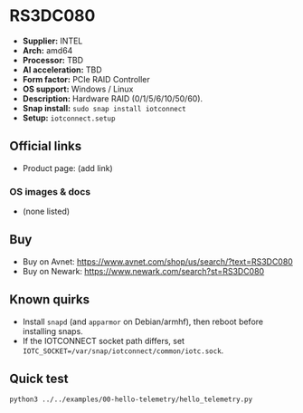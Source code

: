 # RS3DC080

- **Supplier:** INTEL
- **Arch:** amd64
- **Processor:** TBD
- **AI acceleration:** TBD
- **Form factor:** PCIe RAID Controller
- **OS support:** Windows / Linux
- **Description:** Hardware RAID (0/1/5/6/10/50/60).
- **Snap install:** `sudo snap install iotconnect`
- **Setup:** `iotconnect.setup`

## Official links
- Product page: (add link)

### OS images & docs
- (none listed)

## Buy
- Buy on Avnet: https://www.avnet.com/shop/us/search/?text=RS3DC080
- Buy on Newark: https://www.newark.com/search?st=RS3DC080

## Known quirks
- Install `snapd` (and `apparmor` on Debian/armhf), then reboot before installing snaps.
- If the IOTCONNECT socket path differs, set `IOTC_SOCKET=/var/snap/iotconnect/common/iotc.sock`.

## Quick test
```bash
python3 ../../examples/00-hello-telemetry/hello_telemetry.py
```
